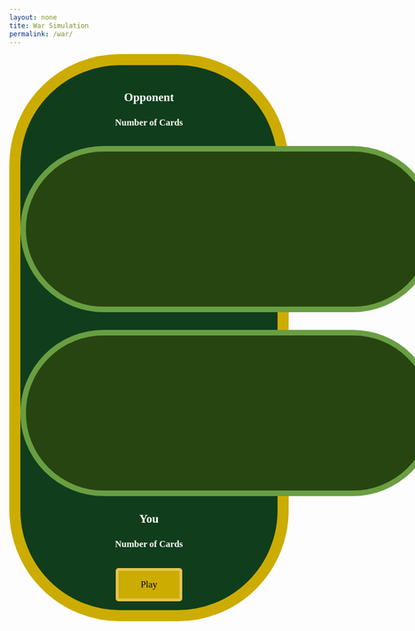 ```yaml
---
layout: none
tite: War Simulation
permalink: /war/
---
```

<style>
    .big_ol_cont {
        justify-content:center;
        margin:auto;
        border:20px solid;
        border-color:#ccac00;
        border-radius:200px;
        background-color: #103d1c;
        color:white;
        font-family:serif;
    }

    .card_table_d {
        width: 750px;
        height: 300px;
        border: 10px solid;
        border-radius: 150px;
        border-color: #699e42;
        background-color: #274510;
        padding:20px;
        justify-content:center;
        text-align:center;
        font-size:16px;
    }

    .card_table_p {
        width: 750px;
        height: 300px;
        border: 10px solid;
        border-radius: 150px;
        border-color: #699e42;
        background-color: #274510;
        padding:20px;
        justify-content:center;
        text-align:center;
        font-size:16px;
    }

    .select_table {
        margin:auto;
        text-align:center;
        justify-content:center;
        padding:5px;
        font-family:serif;
    }

    .db_input {
        justify-content:center;
        margin:auto;
        border: 5px solid;
        border-radius: 10px;
        background-color:white;
    }

    .select_button {
        margin:auto;
        text-align:center;
        justify-content:center;
        border: 5px solid;
        border-radius:5px;
        border-color:#E2C550;
        width:120px;
        height:60px;
        background-color:#ccac00;
        font-size:17px;
        font-family:serif;
    }

    table { margin: auto }
</style>

<div class="big_ol_cont">
    <br>
    <div style="text-align:center;justify-content:center">
        <h2>Opponent</h2>
        <h3>Number of Cards</h3>
        <div id="opp_num"></div>
        <br>
        <table id="opp_card_table" class="card_table_d">
            <tr id="opp_cards">
            </tr>
        </table>
        <br>
        <br>
        <table id="opp_card_table" class="card_table_p">
            <tr id="you_cards">
            </tr>
        </table>
        <h2>You</h2>
        <h3>Number of Cards</h3>
        <div id="player_num"></div>
    </div>
    <div id="buttons" style="margin:auto;text-align:center;justify-content:center">
        <br>
        <button id="draw_button" class="select_button" style="display:none" onclick="buttonDraw()">Draw</button>
        <div id="win_text"></div>
        <button id="play_again" class="select_button" style="display:block" onclick="gameStart()">Play</button><button id="finish_game" class="select_button" style="display:none" onclick="record()">Finish and Submit Score</button>
        <input id="username_input" class="db_input" type="text" style="display:none"><button id="submit_button" class="select_button" style="display:none">Submit</button>
    </div>
    <br>
    <div>

</div>

<script>
    const oppRow = document.getElementById("opp_cards");
    const playerRow = document.getElementById("you_cards");
    const stayButton = document.getElementById("stay_button");
    const playButton = document.getElementById("play_again");
    const finishButton = document.getElementById("finish_game");
    const usernameInput = document.getElementById("username_input");
    const playerNum = document.getElementById("player_num");
    const oppNum = document.getElementById("opp_num");
    const submitButton = document.getElementById("submit_button");
    const winText = document.getElementById("win_text");

    // card class
    class Card {
        constructor(suit, val) {
            this.suit = suit;
            this.value = val;
            if (val == 1) {
                this.kind = "Ace";
            } else if (val == 11) {
                this.kind = "Jack";
            } else if (val == 12) {
                this.kind = "Queen";
            } else if (val == 13) {
                this.kind = "King";
            } else {
                this.kind = String(val);
            }
        };
        cshow() {
            return this.kind + " of " + this.suit;
        };
    };

    // card test
    var tcard = new Card("Spades", 3);
    console.log(tcard.cshow());

    // deck class
    class Deck {
        constructor() {
            this.cards = [];
            this.build()
        }
        build() {
            const suits = ["Spades", "Hearts", "Diamonds", "Clubs"];
            for (let s in suits) {
                for (let v = 1; v < 14; v++) {
                    this.cards.push(new Card(suits[s], v));
                }
            }
        };
        shuffle() {
            for (var i = this.cards.length - 1; i > 0; i--) {
                var j = Math.floor(Math.random() * (i + 1));
                var temp = this.cards[i];
                this.cards[i] = this.cards[j];
                this.cards[j] = temp;
            }
        }
        draw() {
            return this.cards.pop();
        }
    };

    var playercard_num = 26;
    var oppcard_num = 26;
    var playerList = [];         
    var oppList = [];
    var playerWinPile = [];
    var oppWinPile = [];

    function gameStart() {
        oppRow.innerHTML = "";
        playerRow.innerHTML = "";
        player_num.innerHTML = playercard_num;
        opp_num.innerHTML = oppcard_num;

        // create and shuffle new deck
        var deck = new Deck();
        deck.shuffle();

        // deal card to you and opp
        for (let i = 0; i < 26; i++) {
            playerList.push(deck.draw());
            oppList.push(deck.draw());
        }

        // show draw button and hide play button 
        document.getElementById("draw_button").style.display = "block";
        playButton.style.display = "none";
    }

    function givePlayerCard(card) {
        const newCard = document.createElement("td");
        const newCardImage = document.createElement("img");
        newCardImage.src = "{{ site.baseurl }}/images/blackjack/" + card.kind + card.suit + ".png";
        newCardImage.width = "100";
        newCardImage.height = "150";
        console.log(newCardImage.src); 
        newCard.appendChild(newCardImage);
        playerRow.appendChild(newCard);
    };

    function giveOppCard(card) {
        if (card != "face_down") {
            const newCard = document.createElement("td");
            const newCardImage = document.createElement("img");
            newCardImage.src = "{{ site.baseurl }}/images/blackjack/" + card.kind + card.suit + ".png";
            newCardImage.width = "100";
            newCardImage.height = "150"; 
            newCard.appendChild(newCardImage);
            oppRow.appendChild(newCard);
        } else {
            const newCard = document.createElement("td");
            const newCardImage = document.createElement("img");
            newCardImage.src = "{{ site.baseurl }}/images/blackjack/facedown_card.png";
            newCardImage.width = "100";
            newCardImage.height = "150";
            newCard.appendChild(newCardImage);
            //newCard.innerHTML = "Face-Down Card";
            newCard.id = "facedown_card";
            oppRow.appendChild(newCard);
        }
    };

    var inWar = false;

    function buttonDraw() {
        player_num.innerHTML = playercard_num;
        opp_num.innerHTML = oppcard_num;
        oppRow.innerHTML = "";
        playerRow.innerHTML = "";

        // draw card from deck for you and opp
        var playerCard = playerList.pop();
        var oppCard = oppList.pop();

        // display drawn card
        givePlayerCard(playerCard);
        giveOppCard(oppCard);

        // Compare the values of the drawn cards
        if (playerCard.value > oppCard.value) {
            winText.innerHTML = "You won! You take the cards on the table."
            playercard_num += 1;
            oppcard_num -= 1;
            playerWinPile.push(playerCard);
            playerWinPile.push(oppCard);
        } else if (playerCard.value < oppCard.value) {
            winText.innerHTML = "The opponent won, so they take the cards on the table."
            oppcard_num += 1;
            playercard_num -= 1;;
            oppWinPile.push(playerCard);
            oppWinPile.push(oppCard);
        } else {
            // WAR LATER
            inWar = true;
            resultBox.innerHTML = "WAR! Put down 3 cards.";
        }

        // Check if the deck is empty
        if (deck.cards.length === 0) {
            // Hide the "Draw" button and show the "Finish and Submit Score" button
            document.getElementById("draw_button").style.display = "none";
            finishButton.style.display = "block";
            usernameInput.style.display = "block";
            submitButton.style.display = "block";
        }
    }

    function record() {
        // Get the username input
        const username = usernameInput.value;

        // Here, you can implement the logic to record the score or perform any other actions
        // For simplicity, let's just log the username and the number of cards remaining in the deck
        console.log("Username: " + username);
        console.log("Number of Cards Remaining: " + deck.cards.length);
    }
</script>